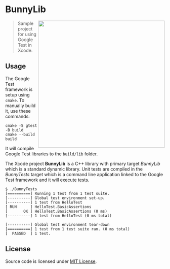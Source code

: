 # BunnyLib

<img align="right" width="400" height="400" src="https://user-images.githubusercontent.com/287778/220604158-c19513ba-01b1-4417-b587-57974aedb672.png">

> Sample project for using Google Test in Xcode.




## Usage

The Google Test framework is setup using `cmake`. To manually build it,
use these commands:

```shell
cmake -S gtest -B build
cmake --build build
```

It will compile Google Test libraries to the `build/lib` folder.


The Xcode project **BunnyLib** is a C++ library with primary target _BunnyLib_
which is a standard dynamic library. Unit tests are compiled in the _BunnyTests_
target which is a command line application linked to the Google Test framework
and it will execute tests.


```shell
$ ./BunnyTests
[==========] Running 1 test from 1 test suite.
[----------] Global test environment set-up.
[----------] 1 test from HelloTest
[ RUN      ] HelloTest.BasicAssertions
[       OK ] HelloTest.BasicAssertions (0 ms)
[----------] 1 test from HelloTest (0 ms total)

[----------] Global test environment tear-down
[==========] 1 test from 1 test suite ran. (0 ms total)
[  PASSED  ] 1 test.
```


## License

Source code is licensed under [MIT License](LICENSE.txt).
